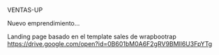 VENTAS-UP

Nuevo emprendimiento...

Landing page basado en el template sales de wrapbootrap https://drive.google.com/open?id=0B601bM0A6F2gRV9BMll6U3FpYTg
